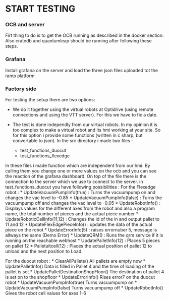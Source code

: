 # START TESTING

### OCB and server
Firt thing to do is to get the OCB running as described in the docker section.
Also cratedb and quantumleap should be running after following these steps.

### Grafana
Install grafana on the server and load the three json files uploaded tot the ramp platform

### Factory side
For testing the setup there are two options:
- We do it together using the virtual robots at Optidrive (using remote connections and using the VTT server). For this we have to fix a date.

- The test is done independly from our virtual robots.
In my opinion it is too complex to make a virtual robot and its hmi working at your site. So for this option i provide some functions (written in c sharp, but convertable to json).
In the src directory i made two files :
  - test_functions_duocut
  - test_functions_flexedge
  
In these files i made function which are independent from our hmi. By calling them you change one or more values on the ocb and you can see the reaction of the grafana dashboard.
On top of the file there is the connection to the server which we use to connect to the server.
in test_functions_duocut you have following possibilities :
For the Flexedge robot :
    * UpdateVacuumPumpInfo(true) : Turns the vacuumpump on and changes the vac level to -0.85
    * UpdateVacuumPumpInfo(false) : Turns the vacuumpump off and changes the vac level to -0.05
    * UpdateRobotInfo() : Displays values for the different axes from the robot and also a program name, the total number of pieces and the actual piece number
    * UpdateRoboticCellInfo(11,12) : Changes the id of the in and output pallet to 11 and 12
    * UpdateFlexEdgePieceInfo() : updates the data of the actual piece on the robot
    * UpdateErrorInfo(5) : raises errornuber 5, message is allways the same (Demo Error)
    * UpdateQRM() : Runs the qrm service if it is running on the reachable webhost
    * UpdatePalletInfo(12) : Places 5 pieces on pallet 12
    * Palletuitcell(12) : Places the actual position of pallet 12 to unload and the next position to Load


For the duocut robot :
    * ClearAllPallets()    All pallets are empty now
    * UpdatePalletInfo()   Data is filled in Pallet 4 and the time of loading of the pallet is set
    * UpdatePalletDestinationShopFloor()   The destination of pallet 4 is set on to the shopfloor
    * UpdateErrorInfo()    Rises error7 on the duocut robot
    * UpdateVacuumPumpInfo(true)    Turns vacuumpump on
    * UpdateVacuumPumpInfo(false)    Turns vacuumpump off
    * UpdateRobotInfo()      Gives the robot cell values for axes 1-6

